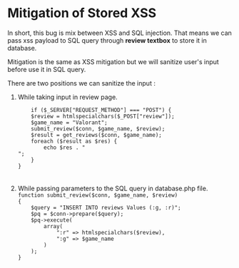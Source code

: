 <h1>Mitigation of Stored XSS</h1>
<p>In short, this bug is mix between XSS and SQL injection. That means we can pass xss payload to SQL query through <strong>review textbox</strong> to store it in database.</p>
<p>Mitigation is the same as XSS mitigation but we will sanitize user's input before use it in SQL query.</p>
<p>There are two positions we can sanitize the input :</p>
<ol>
<li>While taking input in review page.</li>
<code>
    if ($_SERVER["REQUEST_METHOD"] === "POST") {
    $review = htmlspecialchars($_POST["review"]);
    $game_name = "Valorant";
    submit_review($conn, $game_name, $review);
    $result = get_reviews($conn, $game_name);
    foreach ($result as $res) {
        echo $res . "<br>";
    }
}
</code>
<br><br>
<li>While passing parameters to the SQL query in database.php file.</li>
<code>function submit_review($conn, $game_name, $review)
{
    $query = "INSERT INTO reviews Values (:g, :r)";
    $pq = $conn->prepare($query);
    $pq->execute(
        array(
            ":r" => htmlspecialchars($review),
            ":g" => $game_name
        )
    );
}</code>
</ol>
